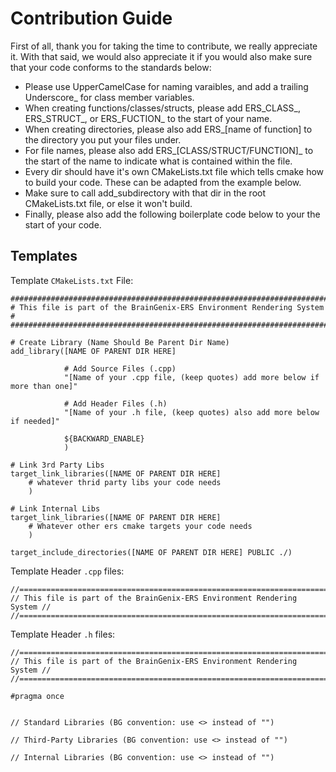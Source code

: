 # Contribution Guide
First of all, thank you for taking the time to contribute, we really appreciate it.
With that said, we would also appreciate it if you would also make sure that your code conforms to the standards below:

- Please use UpperCamelCase for naming varaibles, and add a trailing Underscore_ for class member variables.
- When creating functions/classes/structs, please add ERS_CLASS_, ERS_STRUCT_, or ERS_FUCTION_ to the start of your name.
- When creating directories, please also add ERS_[name of function] to the directory you put your files under.
- For file names, please also add ERS_[CLASS/STRUCT/FUNCTION]_ to the start of the name to indicate what is contained within the file.
- Every dir should have it's own CMakeLists.txt file which tells cmake how to build your code. These can be adapted from the example below.
- Make sure to call add_subdirectory with that dir in the root CMakeLists.txt file, or else it won't build.
- Finally, please also add the following boilerplate code below to your the start of your code.

## Templates

Template `CMakeLists.txt` File:

```
########################################################################
# This file is part of the BrainGenix-ERS Environment Rendering System #
########################################################################

# Create Library (Name Should Be Parent Dir Name)
add_library([NAME OF PARENT DIR HERE]

            # Add Source Files (.cpp)
            "[Name of your .cpp file, (keep quotes) add more below if more than one]"

            # Add Header Files (.h)
            "[Name of your .h file, (keep quotes) also add more below if needed]"

            ${BACKWARD_ENABLE}
            )

# Link 3rd Party Libs
target_link_libraries([NAME OF PARENT DIR HERE]
    # whatever thrid party libs your code needs
    )

# Link Internal Libs
target_link_libraries([NAME OF PARENT DIR HERE]
    # Whatever other ers cmake targets your code needs
    )

target_include_directories([NAME OF PARENT DIR HERE] PUBLIC ./)
```

Template Header `.cpp` files:
```
//======================================================================//
// This file is part of the BrainGenix-ERS Environment Rendering System //
//======================================================================//
```

Template Header `.h` files:

```
//======================================================================//
// This file is part of the BrainGenix-ERS Environment Rendering System //
//======================================================================//

#pragma once


// Standard Libraries (BG convention: use <> instead of "")

// Third-Party Libraries (BG convention: use <> instead of "")

// Internal Libraries (BG convention: use <> instead of "")
```
